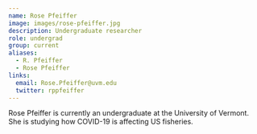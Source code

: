 ```yaml
---
name: Rose Pfeiffer
image: images/rose-pfeiffer.jpg
description: Undergraduate researcher
role: undergrad
group: current
aliases:
  - R. Pfeiffer
  - Rose Pfeiffer
links:
  email: Rose.Pfeiffer@uvm.edu 
  twitter: rppfeiffer
---
```


Rose Pfeiffer is currently an undergraduate at the University of Vermont. She is studying how COVID-19 is affecting US fisheries. 
